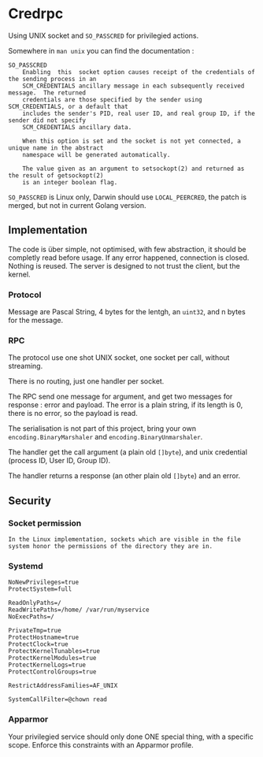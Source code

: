 Credrpc
=======

Using UNIX socket and `SO_PASSCRED` for privilegied actions.

Somewhere in `man unix` you can find the documentation :

```
SO_PASSCRED
    Enabling  this  socket option causes receipt of the credentials of the sending process in an
    SCM_CREDENTIALS ancillary message in each subsequently received message.  The returned
    credentials are those specified by the sender using SCM_CREDENTIALS, or a default that
    includes the sender's PID, real user ID, and real group ID, if the sender did not specify
    SCM_CREDENTIALS ancillary data.

    When this option is set and the socket is not yet connected, a unique name in the abstract
    namespace will be generated automatically.

    The value given as an argument to setsockopt(2) and returned as the result of getsockopt(2)
    is an integer boolean flag.
```

`SO_PASSCRED` is Linux only, Darwin should use `LOCAL_PEERCRED`, the patch is merged, but not in current Golang version.

## Implementation

The code is über simple, not optimised, with few abstraction, it should be completly read before usage.
If any error happened, connection is closed. Nothing is reused.
The server is designed to not trust the client, but the kernel.

### Protocol

Message are Pascal String, 4 bytes for the lentgh, an `uint32`, and n bytes for the message.

### RPC

The protocol use one shot UNIX socket, one socket per call, without streaming.

There is no routing, just one handler per socket.

The RPC send one message for argument, and get two messages for response : error and payload.
The error is a plain string, if its length is 0, there is no error, so the payload is read.

The serialisation is not part of this project, bring your own `encoding.BinaryMarshaler` and `encoding.BinaryUnmarshaler`.

The handler get the call argument (a plain old `[]byte`), and unix credential (process ID, User ID, Group ID).

The handler returns a response (an other plain old `[]byte`) and an error.

## Security

### Socket permission

```
In the Linux implementation, sockets which are visible in the file system honor the permissions of the directory they are in.
```

### Systemd

```
NoNewPrivileges=true
ProtectSystem=full

ReadOnlyPaths=/
ReadWritePaths=/home/ /var/run/myservice
NoExecPaths=/

PrivateTmp=true
ProtectHostname=true
ProtectClock=true
ProtectKernelTunables=true
ProtectKernelModules=true
ProtectKernelLogs=true
ProtectControlGroups=true

RestrictAddressFamilies=AF_UNIX

SystemCallFilter=@chown read
```

### Apparmor

Your privilegied service should only done ONE special thing, with a specific scope.
Enforce this constraints with an Apparmor profile.
